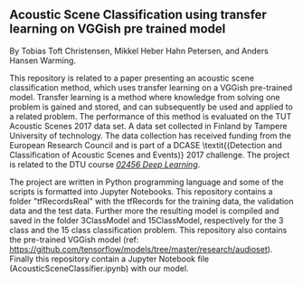 ## Acoustic Scene Classification using transfer learning on VGGish pre trained model

By Tobias Toft Christensen, Mikkel Heber Hahn Petersen, and Anders Hansen Warming.

This repository is related to a paper presenting an acoustic scene classification method, which uses transfer learning on a VGGish pre-trained model. Transfer learning is a method where knowledge from solving one problem is gained and stored, and can subsequently be used and applied to a related problem. The performance of this method is evaluated on the TUT Acoustic Scenes 2017 data set. A data set collected in Finland by Tampere University of technology. The data collection has received funding from the European Research Council and is part of a DCASE \\textit{(Detection and Classification of Acoustic Scenes and Events)} 2017 challenge.
The project is related to the DTU course [*02456 Deep Learning*](http://kurser.dtu.dk/course/02456).

The project are written in Python programming language and some of the scripts is formatted into Jupyter Notebooks.
This repository contains a folder "tfRecordsReal" with the tfRecords for the training data, the validation data and the test data. Further more the resulting model is compiled and saved in the folder 3ClassModel and 15ClassModel, respectively for the 3 class and the 15 class classification problem. This repository also contains the pre-trained VGGish model (ref: https://github.com/tensorflow/models/tree/master/research/audioset).  
Finally this repository contain a Jupyter Notebook file (AcousticSceneClassifier.ipynb) with our model. 
